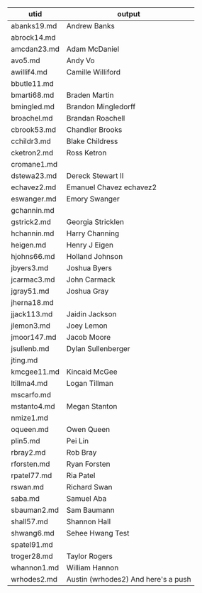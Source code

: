 |utid|output|
|---|---|
|abanks19.md| Andrew Banks|
|abrock14.md||
|amcdan23.md| Adam McDaniel|
|avo5.md| Andy Vo|
|awillif4.md| Camille Williford|
|bbutle11.md||
|bmarti68.md| Braden Martin|
|bmingled.md| Brandon Mingledorff|
|broachel.md| Brandan Roachell |
|cbrook53.md| Chandler Brooks|
|cchildr3.md| Blake Childress|
|cketron2.md| Ross Ketron |
|cromane1.md||
|dstewa23.md| Dereck Stewart II|
|echavez2.md| Emanuel Chavez echavez2|
|eswanger.md| Emory Swanger|
|gchannin.md||
|gstrick2.md| Georgia Stricklen|
|hchannin.md| Harry Channing|
|heigen.md|Henry J Eigen|
|hjohns66.md| Holland Johnson|
|jbyers3.md| Joshua Byers|
|jcarmac3.md| John Carmack|
|jgray51.md| Joshua Gray|
|jherna18.md||
|jjack113.md| Jaidin Jackson|
|jlemon3.md| Joey Lemon|
|jmoor147.md| Jacob Moore|
|jsullenb.md| Dylan Sullenberger|
|jting.md||
|kmcgee11.md| Kincaid McGee|
|ltillma4.md| Logan Tillman|
|mscarfo.md||
|mstanto4.md| Megan Stanton|
|nmize1.md||
|oqueen.md| Owen Queen |
|plin5.md|Pei Lin|
|rbray2.md| Rob Bray|
|rforsten.md| Ryan Forsten|
|rpatel77.md| Ria Patel|
|rswan.md| Richard Swan|
|saba.md| Samuel Aba |
|sbauman2.md| Sam Baumann |
|shall57.md| Shannon Hall|
|shwang6.md| Sehee Hwang Test|
|spatel91.md||
|troger28.md| Taylor Rogers |
|whannon1.md| William Hannon |
|wrhodes2.md|Austin (wrhodes2) And here's a push|
